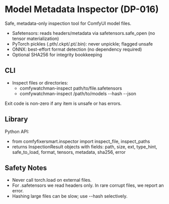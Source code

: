 # Model Metadata Inspector (DP-016)

Safe, metadata-only inspection tool for ComfyUI model files.

- Safetensors: reads headers/metadata via safetensors.safe_open (no tensor materialization)
- PyTorch pickles (.pth/.ckpt/.pt/.bin): never unpickle; flagged unsafe
- ONNX: best-effort format detection (no dependency required)
- Optional SHA256 for integrity bookkeeping

## CLI

- Inspect files or directories:
  - comfywatchman-inspect path/to/file.safetensors
  - comfywatchman-inspect /path/to/models --hash --json

Exit code is non-zero if any item is unsafe or has errors.

## Library

Python API:

- from comfyfixersmart.inspector import inspect_file, inspect_paths
- returns InspectionResult objects with fields: path, size, ext, type_hint, safe_to_load, format, tensors, metadata, sha256, error

## Safety Notes

- Never call torch.load on external files.
- For .safetensors we read headers only. In rare corrupt files, we report an error.
- Hashing large files can be slow; use --hash selectively.
